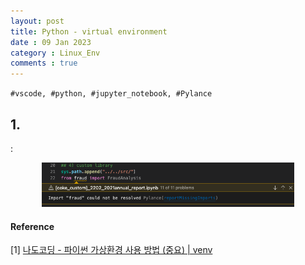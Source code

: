 ```yaml
---
layout: post
title: Python - virtual environment
date : 09 Jan 2023
category : Linux_Env
comments : true
---
```

`#vscode, #python, #jupyter_notebook, #Pylance
`
## 1. 
:

<center>

<img src = '/assets/etc/error/pylance/pylance_error_1.png' width = '80%'>

</center>



#### Reference
[1] [나도코딩 - 파이썬 가상환경 사용 방법 (중요) | venv
](https://www.youtube.com/watch?v=o_vKT80BBkw)  

